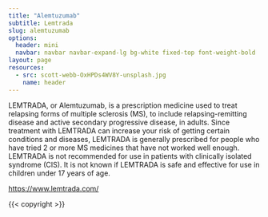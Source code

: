 ```yaml
---
title: "Alemtuzumab"
subtitle: Lemtrada
slug: alemtuzumab
options:
  header: mini
  navbar: navbar navbar-expand-lg bg-white fixed-top font-weight-bold
layout: page 
resources:
  - src: scott-webb-OxHPDs4WV8Y-unsplash.jpg
    name: header
---
```


<div class="col-md-6 mx-auto">


LEMTRADA, or Alemtuzumab, is a prescription medicine used to treat relapsing forms of multiple sclerosis (MS), to include relapsing-remitting disease and active secondary progressive disease, in adults. Since treatment with LEMTRADA can increase your risk of getting certain conditions and diseases, LEMTRADA is generally prescribed for people who have tried 2 or more MS medicines that have not worked well enough. LEMTRADA is not recommended for use in patients with clinically isolated syndrome (CIS). It is not known if LEMTRADA is safe and effective for use in children under 17 years of age.

<https://www.lemtrada.com/>

</div>

<div class="col-md-6 mx-auto">
{{< copyright >}}
</div>